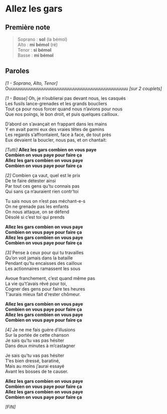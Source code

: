 # Allez les gars

## Première note    
> Soprano : __sol__ (la bémol)   
> Alto : __mi bémol__ (ré)   
> Tenor : __si bémol__   
> Basse : __mi bémol__   

## Paroles

*[1 - Soprano, Alto, Tenor]*
Ouuuuuuuuuuuuuuuuuuuuuuuuuuuuuuuuuuuuuuuuuuuuuu *[sur 2 couplets]*

*[1 - Basse]*
Oh, je n’oublierai pas devant nous, les casqués    
Les fusils lance-grenades et les grands boucliers    
Tout ça pour nous forcer quand nous n’avions pour nous   
Que nos poings, le bon droit, et puis quelques cailloux.   

D’abord on s’avançait en frappant dans les mains   
Y en avait parmi eux des vraies têtes de gamins   
Les regards s’affrontaient, face à face, de tout près   
Eux devaient la boucler, nous pas, et on chantait:   

*[Tutti]*
__Allez les gars combien on vous paye   
Combien on vous paye pour faire ça   
Allez les gars combien on vous paye   
Combien on vous paye pour faire ça__   

*[2]*
Combien ça vaut, quel est le prix   
De te faire détester ainsi   
Par tout ces gens qu’tu connais pas   
Qui sans ça n’auraient rien contr’toi  
 
Tu sais nous on n’est pas méchant-e-s   
On ne grenade pas les enfants   
On nous attaque, on se défend   
Désolé si c’est toi qui prends   

__Allez les gars combien on vous paye   
Combien on vous paye pour faire ça   
Allez les gars combien on vous paye   
Combien on vous paye pour faire ça__  

*[3]*
Pense à ceux pour qui tu travailles   
Qu’on voit jamais dans la bataille   
Pendant qu’tu encaisses des cailloux   
Les actionnaires ramassent les sous   

Avoue franchement, c’est quand même pas   
La vie qu’t’avais rêvé pour toi,   
Cogner des gens pour faire tes heures   
T’aurais mieux fait d’rester chômeur.   

__Allez les gars combien on vous paye   
Combien on vous paye pour faire ça   
Allez les gars combien on vous paye   
Combien on vous paye pour faire ça__   

*[4]*
Je ne me fais guère d’illusions   
Sur la portée de cette chanson   
Je sais qu’tu vas pas hésiter    
Dans deux minutes à m’castagner   

Je sais qu’tu vas pas hésiter    
T’es bien dressé, baratiné,    
Mais au moins j’aurai essayé    
Avant les bosses de te causer.   

__Allez les gars combien on vous paye   
Combien on vous paye pour faire ça   
Allez les gars combien on vous paye   
Combien on vous paye pour faire ça__     

*[FIN]*

